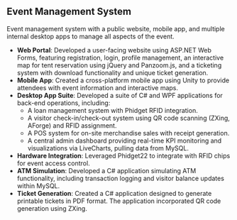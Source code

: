 ## Event Management System  
Event management system with a public website, mobile app, and multiple internal desktop apps to manage all aspects of the event.

- **Web Portal**: Developed a user-facing website using ASP.NET Web Forms, featuring registration, login, profile management, an interactive map for tent reservation using jQuery and Panzoom.js, and a ticketing system with download functionality and unique ticket generation.
- **Mobile App**: Created a cross-platform mobile app using Unity to provide attendees with event information and interactive maps.
- **Desktop App Suite**: Developed a suite of C# and WPF applications for back-end operations, including:
  - A loan management system with Phidget RFID integration.
  - A visitor check-in/check-out system using QR code scanning (ZXing, AForge) and RFID assignment.
  - A POS system for on-site merchandise sales with receipt generation.
  - A central admin dashboard providing real-time KPI monitoring and visualizations via LiveCharts, pulling data from MySQL.
- **Hardware Integration**: Leveraged Phidget22 to integrate with RFID chips for event access control.
- **ATM Simulation**: Developed a C# application simulating ATM functionality, including transaction logging and visitor balance updates within MySQL.
- **Ticket Generation**: Created a C# application designed to generate printable tickets in PDF format. The application incorporated QR code generation using ZXing.

